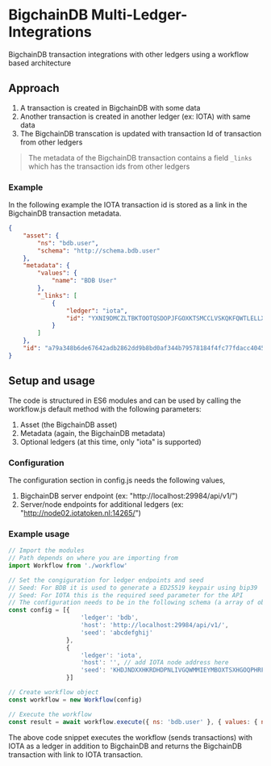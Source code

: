 # BigchainDB Multi-Ledger-Integrations

BigchainDB transaction integrations with other ledgers using a workflow based architecture

## Approach

1. A transaction is created in BigchainDB with some data
1. Another transaction is created in another ledger (ex: IOTA) with same data
1. The BigchainDB transcation is updated with transaction Id of transaction from other ledgers

> The metadata of the BigchainDB transaction contains a field `_links` which has the transaction ids from other ledgers

### Example

In the following example the IOTA transaction id is stored as a link in the BigchainDB transaction metadata.

```json
{
    "asset": {
        "ns": "bdb.user",
        "schema": "http://schema.bdb.user"
    },
    "metadata": {
        "values": {
            "name": "BDB User"
        },
        "_links": [
            {
                "ledger": "iota",
                "id": "YXNI9DMCZLTBKTOOTQSDOPJFGOXKTSMCCLVSKQKFQWTLELLXCFDBJXBOJEBGWENPQ9WTFAY9QMHF99999"
            }
        ]
    },
    "id": "a79a348b6de67642adb2862dd9b8bd0af344b79578184f4fc77fdacc40451e9c"
}

```

## Setup and usage

The code is structured in ES6 modules and can be used by calling the workflow.js default method with the following parameters:

1. Asset (the BigchainDB asset)
1. Metadata (again, the BigchainDB metadata)
1. Optional ledgers (at this time, only "iota" is supported)

### Configuration

The configuration section in config.js needs the following values,

1. BigchainDB server endpoint (ex: "http://localhost:29984/api/v1/")
1. Server/node endpoints for additional ledgers (ex: "http://node02.iotatoken.nl:14265/")

### Example usage

```js
// Import the modules
// Path depends on where you are importing from
import Workflow from './workflow'

// Set the congiguration for ledger endpoints and seed
// Seed: For BDB it is used to generate a ED25519 keypair using bip39
// Seed: For IOTA this is the required seed parameter for the API
// The configuration needs to be in the following schema (a array of objects with 3 fields as defined below)
const config = [{
                    'ledger': 'bdb',
                    'host': 'http://localhost:29984/api/v1/',
                    'seed': 'abcdefghij'
                },
                {
                    'ledger': 'iota',
                    'host': '', // add IOTA node address here
                    'seed': 'KHDJNDXXHKRDHDPNLIVGQWMMIEYMBOXTSXHGOQPHRFXDZCTPWGXGBEIFBKBCUZMULPMRNLATQCTIUCINM'
                }]

// Create workflow object
const workflow = new Workflow(config)

// Execute the workflow
const result = await workflow.execute({ ns: 'bdb.user' }, { values: { name: 'bdb user' } }, ['iota'])
```

The above code snippet executes the workflow (sends transactions) with IOTA as a ledger in addition to BigchainDB and returns the BigchainDB transaction with link to IOTA transaction.